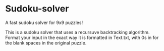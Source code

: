 # Sudoku-solver
A fast sudoku solver for 9x9 puzzles!

This is a sudoku solver that uses a recursuve backtracking algorithm. Format your input in the exact way it is formatted in Text.txt, with 0s in for the blank spaces in the original puzzle.
